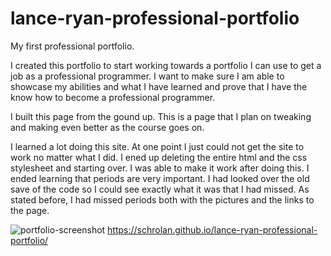 # lance-ryan-professional-portfolio
My first professional portfolio.


I created this portfolio to start working towards a portfolio I can use to get a job as a professional programmer. I want to make sure I am able to showcase my abilities and what I have learned and prove that I have the know how to become a professional programmer.

I built this page from the gound up. This is a page that I plan on tweaking and making even better as the course goes on.

I learned a lot doing this site. At one point I just could not get the site to work no matter what I did. I ened up deleting the entire html and the css stylesheet and starting over. I was able to make it work after doing this. I ended learning that periods are very important. I had looked over the old save of the code so I could see exactly what it was that I had missed. As stated before, I had missed periods both with the pictures and the links to the page.

![portfolio-screenshot](https://user-images.githubusercontent.com/110797123/189779168-03c0b976-7b1a-4f26-911b-8c7005d1b966.jpeg)
https://schrolan.github.io/lance-ryan-professional-portfolio/
